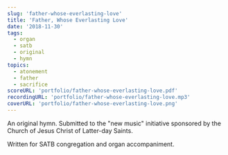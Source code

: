 ```yaml
---
slug: 'father-whose-everlasting-love'
title: 'Father, Whose Everlasting Love'
date: '2018-11-30'
tags:
  - organ
  - satb
  - original
  - hymn
topics:
  - atonement
  - father
  - sacrifice
scoreURL: 'portfolio/father-whose-everlasting-love.pdf'
recordingURL: 'portfolio/father-whose-everlasting-love.mp3'
coverURL: 'portfolio/father-whose-everlasting-love.png'
---
```


An original hymn. Submitted to the "new music" initiative sponsored by the Church of Jesus Christ of Latter-day Saints.

Written for SATB congregation and organ accompaniment.

